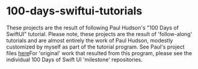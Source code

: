 # 100-days-swiftui-tutorials
These projects are the result of following Paul Hudson's "100 Days of SwiftUI" tutorial. Please note, these projects are the result of 'follow-along' tutorials and are almost entirely the work of Paul Hudson, modestly customized by myself as part of the tutorial program. See Paul's project files <a href="https://github.com/twostraws/HackingWithSwift/tree/main/SwiftUI" target="_blank">here</a>For 'original' work that resulted from this program, please see the individual 100 Days of Swift UI 'milestone' repositories. 
